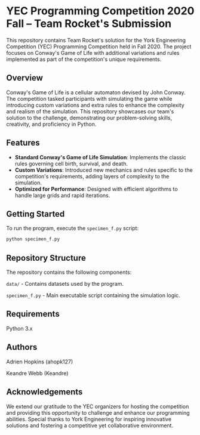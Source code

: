 # YEC Programming Competition 2020 Fall – Team Rocket's Submission

This repository contains Team Rocket's solution for the York Engineering Competition (YEC) Programming Competition held in Fall 2020. The project focuses on Conway's Game of Life with additional variations and rules implemented as part of the competition's unique requirements.

## Overview

Conway's Game of Life is a cellular automaton devised by John Conway. The competition tasked participants with simulating the game while introducing custom variations and extra rules to enhance the complexity and realism of the simulation. This repository showcases our team's solution to the challenge, demonstrating our problem-solving skills, creativity, and proficiency in Python.

## Features

- **Standard Conway's Game of Life Simulation**: Implements the classic rules governing cell birth, survival, and death.
- **Custom Variations**: Introduced new mechanics and rules specific to the competition's requirements, adding layers of complexity to the simulation.
- **Optimized for Performance**: Designed with efficient algorithms to handle large grids and rapid iterations.

## Getting Started

To run the program, execute the `specimen_f.py` script:

```bash
python specimen_f.py
```

## Repository Structure
The repository contains the following components: 

`data/` - Contains datasets used by the program. 

`specimen_f.py` - Main executable script containing the simulation logic.

## Requirements
Python 3.x

## Authors
Adrien Hopkins (ahopk127)

Keandre Webb (Keandre)

## Acknowledgements
We extend our gratitude to the YEC organizers for hosting the competition and providing this opportunity to challenge and enhance our programming abilities. Special thanks to York Engineering for inspiring innovative solutions and fostering a competitive yet collaborative environment.
